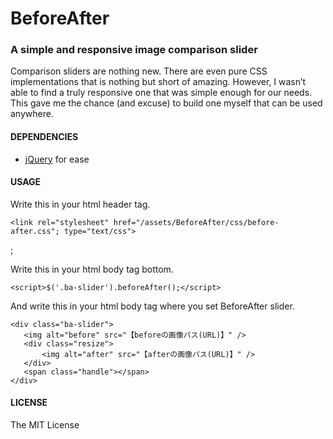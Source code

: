 # BeforeAfter

### A simple and responsive image comparison slider 

Comparison sliders are nothing new. There are even pure CSS implementations that is nothing but short of amazing. However, I wasn’t able to find a truly responsive one that was simple enough for our needs. This gave me the chance (and excuse) to build one myself that can be used anywhere.


#### DEPENDENCIES
- [jQuery](http://jquery.com) for ease

#### USAGE

Write this in your html header tag.

    <link rel="stylesheet" href="/assets/BeforeAfter/css/before-after.css"; type="text/css">
<script type="text/javascript" src="/assets/BeforeAfter/js/before-after.min.js"></script>;

Write this in your html body tag bottom.


    <script>$('.ba-slider').beforeAfter();</script>


And write this in your html body tag where you set BeforeAfter slider.

    <div class="ba-slider">
       <img alt="before" src="【beforeの画像パス(URL)】" />
       <div class="resize">
           <img alt="after" src="【afterの画像パス(URL)】" />
       </div>
       <span class="handle"></span>
    </div>

#### LICENSE

The MIT License
